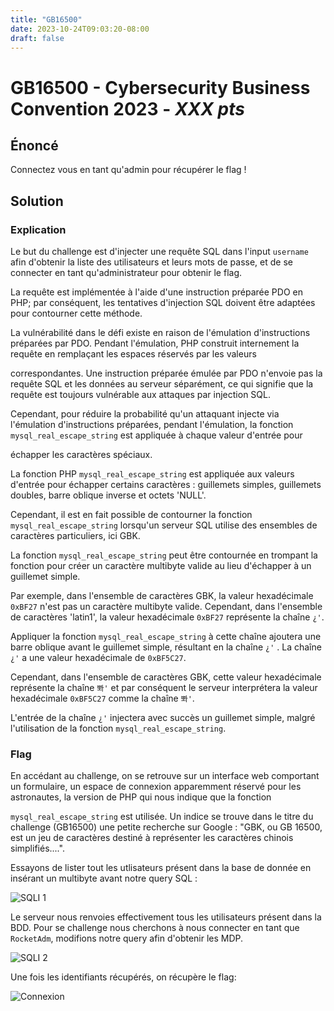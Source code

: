 ```yaml
---
title: "GB16500"
date: 2023-10-24T09:03:20-08:00
draft: false
---
```


# GB16500 - Cybersecurity Business Convention 2023  -  *XXX pts*

## Énoncé

Connectez vous en tant qu'admin pour récupérer le flag ! 

## Solution 

### Explication
Le but du challenge est d'injecter une requête SQL dans l'input `username` afin d'obtenir la liste des utilisateurs et leurs mots de passe, et de se connecter en tant qu'administrateur pour obtenir le flag.

La requête est implémentée à l'aide d'une instruction préparée PDO en PHP; par conséquent, les tentatives d'injection SQL doivent être adaptées pour contourner cette méthode.

La vulnérabilité dans le défi existe en raison de l'émulation d'instructions préparées par PDO. Pendant l'émulation, PHP construit internement la requête en remplaçant les espaces réservés par les valeurs 

correspondantes. Une instruction préparée émulée par PDO n'envoie pas la requête SQL et les données au serveur séparément, ce qui signifie que la requête est toujours vulnérable aux attaques par injection SQL.

Cependant, pour réduire la probabilité qu'un attaquant injecte via l'émulation d'instructions préparées, pendant l'émulation, la fonction `mysql_real_escape_string` est appliquée à chaque valeur d'entrée pour 

échapper les caractères spéciaux.

La fonction PHP `mysql_real_escape_string` est appliquée aux valeurs d'entrée pour échapper certains caractères : guillemets simples, guillemets doubles, barre oblique inverse et octets 'NULL'.

Cependant, il est en fait possible de contourner la fonction `mysql_real_escape_string` lorsqu'un serveur SQL utilise des ensembles de caractères particuliers, ici GBK.

La fonction `mysql_real_escape_string` peut être contournée en trompant la fonction pour créer un caractère multibyte valide au lieu d'échapper à un guillemet simple.

Par exemple, dans l'ensemble de caractères GBK, la valeur hexadécimale `0xBF27` n'est pas un caractère multibyte valide. Cependant, dans l'ensemble de caractères 'latin1', la valeur hexadécimale  `0xBF27` représente la chaîne `¿'`.

Appliquer la fonction `mysql_real_escape_string` à cette chaîne ajoutera une barre oblique avant le guillemet simple, résultant en la chaîne `¿'` . La chaîne `¿'` a une valeur hexadécimale de `0xBF5C27`.

Cependant, dans l'ensemble de caractères GBK, cette valeur hexadécimale représente la chaîne  `뽜'` et par conséquent le serveur interprétera la valeur hexadécimale `0xBF5C27` comme la chaîne `뽜'`.

L'entrée de la chaîne `¿'` injectera avec succès un guillemet simple, malgré l'utilisation de la fonction `mysql_real_escape_string`.

### Flag
En accédant au challenge, on se retrouve sur un interface web comportant un formulaire, un espace de connexion apparemment réservé pour les astronautes, la version de PHP qui nous indique que la fonction

`mysql_real_escape_string` est utilisée. Un indice se trouve dans le titre du challenge (GB16500) une petite recherche sur Google : "GBK, ou GB 16500, est un jeu de caractères destiné à représenter les caractères chinois simplifiés....".

Essayons de lister tout les utlisateurs présent dans la base de donnée en insérant un multibyte avant notre query SQL :

![SQLI 1](/images/006/01.png)

Le serveur nous renvoies effectivement tous les utilisateurs présent dans la BDD. Pour se challenge nous cherchons à nous connecter en tant que `RocketAdm`, modifions notre query afin d'obtenir les MDP.

![SQLI 2](/images/006/02.png)

Une fois les identifiants récupérés, on récupère le flag:

![Connexion](/images/006/03.png)












